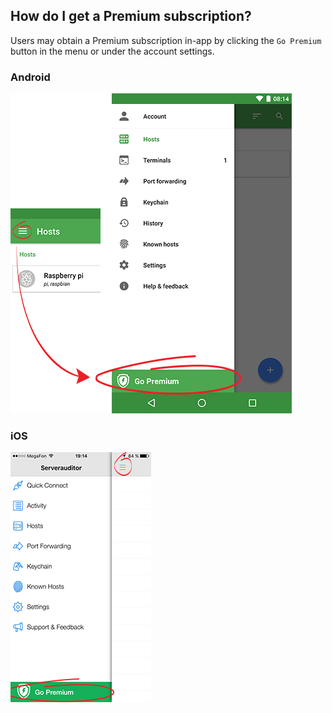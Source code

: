 ## How do I get a Premium subscription?

Users may obtain a Premium subscription in-app by clicking the `Go Premium` button in the menu or under the account settings.

### Android
![Go Premium](../../images/screenshots/go-premium-android.png)


### iOS
![Go Premium](../../images/screenshots/go-premium-ios.png)
